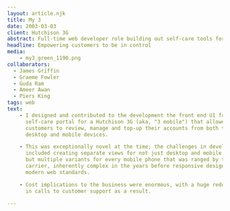 ```yaml
---
layout: article.njk
title: My 3
date: 2003-03-03
client: Hutchison 3G
abstract: Full-time web developer role building out self-care tools for the UK's first 3G carrier.
headline: Empowering customers to be in control 
media: 
    - my3_green_1190.png
collaborators: 
  - James Griffin
  - Graeme Fowler
  - Guda Ram
  - Ameer Awan
  - Piers King
tags: web
text:
    - I designed and contributed to the development the front end UI for a 
      self-care portal for a Hutchison 3G (aka, "3 mobile") that allowed 
      customers to review, manage and top-up their accounts from both their 
      desktop and mobile devices.

    - This was exceptionally novel at the time; the challenges in development 
      included creating separate views for not just desktop and mobile users, 
      but multiple variants for every mobile phone that was ranged by the 
      carrier, inherently complex in the years before responsive design and
      modern web standards.

    - Cost implications to the business were enormous, with a huge reduction 
      in calls to customer support as a result.

---
```

